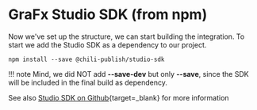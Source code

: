 # GraFx Studio SDK (from npm)

Now we've set up the structure, we can start building the integration.
To start we add the Studio SDK as a dependency to our project.

```
npm install --save @chili-publish/studio-sdk
```

!!! note
    Mind, we did NOT add **--save-dev** but only **--save**, since the SDK will be included in the final build as dependency.

See also [Studio SDK on Github](https://github.com/chili-publish/studio-sdk){target=_blank} for more information